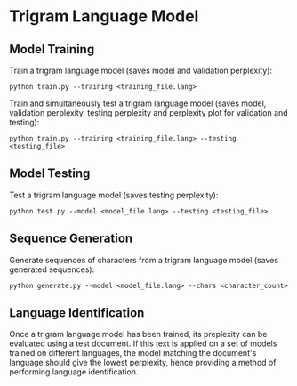 # Trigram Language Model

## Model Training

Train a trigram language model (saves model and validation perplexity):

```
python train.py --training <training_file.lang>
```

Train and simultaneously test a trigram language model (saves model, validation perplexity, testing perplexity and perplexity plot for validation and testing):

```
python train.py --training <training_file.lang> --testing <testing_file>
```

## Model Testing

Test a trigram language model (saves testing perplexity):

```
python test.py --model <model_file.lang> --testing <testing_file>
```

## Sequence Generation

Generate sequences of characters from a trigram language model (saves generated sequences):

```
python generate.py --model <model_file.lang> --chars <character_count>
```

## Language Identification

Once a trigram language model has been trained, its preplexity can be evaluated using a test document. If this text is applied on a set of models trained on different languages, the model matching the document's language should give the lowest perplexity, hence providing a method of performing language identification.
